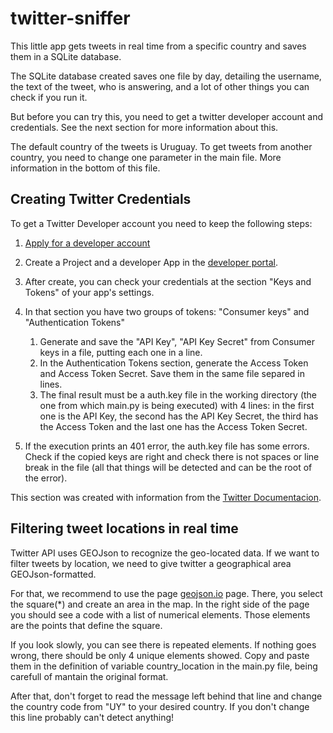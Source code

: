 # twitter-sniffer
This little app gets tweets in real time from a specific country and saves them in a SQLite database.

The SQLite database created saves one file by day, detailing the username, the text of the tweet, who is answering, and a lot of other things you can check if you run it.

But before you can try this, you need to get a twitter developer account and credentials. See the next section for more information about this. 

The default country of the tweets is Uruguay. To get tweets from another country, you need to change one parameter in the main file. More information in the bottom of this file.


Creating Twitter Credentials
----------------------------

To get a Twitter Developer account you need to keep the following steps:

1. [Apply for a developer account](https://developer.twitter.com/en/apply-for-access)

2. Create a Project and a developer App in the [developer portal](https://developer.twitter.com/en/portal/dashboard).

3. After create, you can check your credentials at the section "Keys and Tokens" of your app's settings.

4. In that section you have two groups of tokens: "Consumer keys" and "Authentication Tokens"
	1. Generate and save the "API Key", "API Key Secret" from Consumer keys in a file, putting each one in a line.
	2. In the Authentication Tokens section, generate the Access Token and Access Token Secret. Save them in the same file separed in lines.
	3. The final result must be a auth.key file in the working directory (the one from which main.py is being executed) with 4 lines: in the first one is the API Key, the second has the API Key Secret, the third has the Access Token and the last one has the Access Token Secret.

5. If the execution prints an 401 error, the auth.key file has some errors. Check if the copied keys are right and check there is not spaces or line break in the file (all that things will be detected and can be the root of the error).

This section was created with information from the [Twitter Documentacion](https://developer.twitter.com/en/docs/twitter-api/tweets/filtered-stream/quick-start).

Filtering tweet locations in real time
--------------------------------------

Twitter API uses GEOJson to recognize the geo-located data. If we want to filter tweets by location, we need to give twitter a geographical area GEOJson-formatted. 

For that, we recommend to use the page [geojson.io](geojson.io) page. There, you select the square(*) and create an area in the map. In the right side of the page you should see a code with a list of numerical elements. Those elements are the points that define the square. 

If you look slowly, you can see there is repeated elements. If nothing goes wrong, there should be only 4 unique elements showed. Copy and paste them in the definition of variable country_location in the main.py file, being carefull of mantain the original format.

After that, don't forget to read the message left behind that line and change the country code from "UY" to your desired country. If you don't change this line probably can't detect anything!


